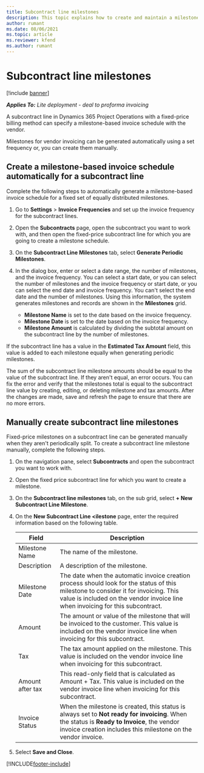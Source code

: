 ```yaml
---
title: Subcontract line milestones
description: This topic explains how to create and maintain a milestone-based invoice schedule for a subcontract with a vendor.
author: rumant
ms.date: 08/06/2021
ms.topic: article
ms.reviewer: kfend 
ms.author: rumant
---
```


# Subcontract line milestones

[!include [banner](../../includes/dataverse-preview.md)]

_**Applies To:** Lite deployment - deal to proforma invoicing_

A subcontract line in Dynamics 365 Project Operations with a fixed-price billing method can specify a milestone-based invoice schedule with the vendor.

Milestones for vendor invoicing can be generated automatically using a set frequency or, you can create them manually.

## Create a milestone-based invoice schedule automatically for a subcontract line

Complete the following steps to automatically generate a milestone-based invoice schedule for a fixed set of equally distributed milestones.

1. Go to **Settings** > **Invoice Frequencies** and set up the invoice frequency for the subcontract lines.
2. Open the **Subcontracts** page, open the subcontract you want to work with, and then open the fixed-price subcontract line for which you are going to create a milestone schedule.
3. On the **Subcontract Line Milestones** tab, select **Generate Periodic Milestones**.
4. In the dialog box, enter or select a date range, the number of milestones, and the invoice frequency. You can select a start date, or you can select the number of milestones and the invoice frequency or start date, or you can select the end date and invoice frequency. You can't select the end date and the number of milestones.
Using this information, the system generates milestones and records are shown in the **Milestones** grid.

   - **Milestone Name**  is set to the date based on the invoice frequency.
   - **Milestone Date**  is set to the date based on the invoice frequency.
   - **Milestone Amount**  is calculated by dividing the subtotal amount on the subcontract line by the number of milestones.

If the subcontract line has a value in the **Estimated Tax Amount** field, this value is added to each milestone equally when generating periodic milestones.

The sum of the subcontract line milestone amounts should be equal to the value of the subcontract line. If they aren't equal, an error occurs. You can fix the error and verify that the milestones total is equal to the subcontract line value by creating, editing, or deleting milestone and tax amounts. After the changes are made, save and refresh the page to ensure that there are no more errors.

## Manually create subcontract line milestones

Fixed-price milestones on a subcontract line can be generated manually when they aren't periodically split. To create a subcontract line milestone manually, complete the following steps.

1. On the navigation pane, select **Subcontracts** and open the subcontract you want to work with.
2. Open the fixed price subcontract line for which you want to create a milestone.
3. On the **Subcontract line milestones** tab, on the sub grid, select **+ New Subcontract Line Milestone**.
4. On the **New Subcontract Line <ilestone** page, enter the required information based on the following table.

    | Field | Description |
    | --- | --- |
    | Milestone Name | The name of the milestone. |
    | Description | A description of the milestone.  |
    | Milestone Date | The date when the automatic invoice creation process should look for the status of this milestone to consider it for invoicing. This value is included on the vendor invoice line when invoicing for this subcontract. |
    | Amount | The amount or value of the milestone that will be invoiced to the customer. This value is included on the vendor invoice line when invoicing for this subcontract. |
    | Tax | The tax amount applied on the milestone. This value is included on the vendor invoice line when invoicing for this subcontract. |
    | Amount after tax | This read-only field that is calculated as Amount + Tax. This value is included on the vendor invoice line when invoicing for this subcontract. |
    | Invoice Status | When the milestone is created, this status is always set to  **Not ready for invoicing**.  When the status is **Ready to Invoice**, the vendor invoice creation includes this milestone on the vendor invoice. |

5. Select **Save and Close**.


[!INCLUDE[footer-include](../../includes/footer-banner.md)]
